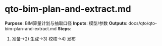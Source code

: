 # qto-bim-plan-and-extract.md

**Purpose**: BIM算量计划与抽取口径
**Inputs**: 模型/参数
**Outputs**: docs/qto/qto-bim-plan-and-extract.md
**Steps**:

1. 准备→2) 生成→3) 校核→4) 发布
